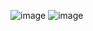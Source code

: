 ![image](https://github.com/koreaIT-study/programmers/assets/92290312/1d3394be-93fa-492d-a35b-a0d2144832b0)
![image](https://github.com/koreaIT-study/programmers/assets/32920566/71989be3-e078-44df-8aa4-3a2725865d01)
